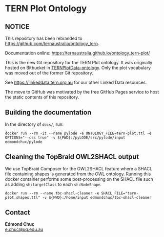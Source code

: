# TERN Plot Ontology

## NOTICE
This repository has been rebranded to https://github.com/ternaustralia/ontology_tern.

Documentation online: https://ternaustralia.github.io/ontology_tern-plot/

This is the new Git repository for the TERN Plot ontology. It was originally hosted on Bitbucket in [TERNPlotData-ontology](https://bitbucket.org/terndatateam/ternplotdata-ontology/src/master/). Only the plot vocabulary was moved out of the former Git repository. 

See https://linkeddata.tern.org.au for our other Linked Data resources. 

The move to GitHub was motivated by the free GitHub Pages service to host the static contents of this repository. 

## Building the documentation
In the directory of `docs/`, run:

```
docker run --rm -it --name pylode -e ONTOLOGY_FILE=tern-plot.ttl -e OPTIONS="--css true" -v ${PWD}:/pyLODE/src/pylode/input edmondchuc/pylode
```

## Cleaning the TopBraid OWL2SHACL output

We use TopBraid Composer for the OWL2SHACL feature where a SHACL file containing shapes is generated from the OWL ontology. Running this docker container performs some post-processing on the SHACL file such as adding `sh:targetClass` to each `sh:NodeShape`. 

```
docker run --rm --name tbc-shacl-cleaner -e SHACL_FILE="tern-plot.shapes.ttl" -v ${PWD}:/home/input edmondchuc/tbc-shacl-cleaner
```

## Contact

**Edmond Chuc**  
e.chuc@uq.edu.au  
